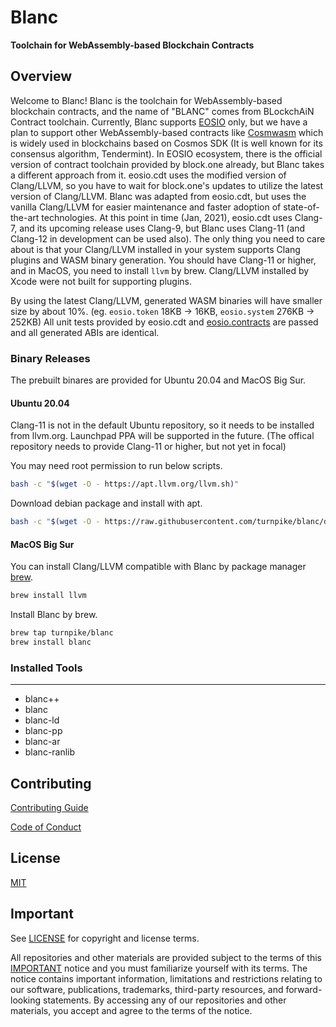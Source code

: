 # Blanc

**Toolchain for WebAssembly-based Blockchain Contracts**

## Overview

Welcome to Blanc!  Blanc is the toolchain for WebAssembly-based blockchain contracts, and the name of "BLANC" comes from BLockchAiN Contract toolchain.  Currently, Blanc supports [EOSIO](https://github.com/EOSIO) only, but we have a plan to support other WebAssembly-based contracts like [Cosmwasm](https://github.com/CosmWasm) which is widely used in blockchains based on Cosmos SDK (It is well known for its consensus algorithm, Tendermint).  In EOSIO ecosystem, there is the official version of contract toolchain provided by block.one already, but Blanc takes a different approach from it.  eosio.cdt uses the modified version of Clang/LLVM, so you have to wait for block.one's updates to utilize the latest version of Clang/LLVM.  Blanc was adapted from eosio.cdt, but uses the vanilla Clang/LLVM for easier maintenance and faster adoption of state-of-the-art technologies.  At this point in time (Jan, 2021), eosio.cdt uses Clang-7, and its upcoming release uses Clang-9, but Blanc uses Clang-11 (and Clang-12 in development can be used also).  The only thing you need to care about is that your Clang/LLVM installed in your system supports Clang plugins and WASM binary generation.  You should have Clang-11 or higher, and in MacOS, you need to install `llvm` by brew.  Clang/LLVM installed by Xcode were not built for supporting plugins.

By using the latest Clang/LLVM, generated WASM binaries will have smaller size by about 10%. (eg. `eosio.token` 18KB &rightarrow; 16KB, `eosio.system` 276KB &rightarrow; 252KB)  All unit tests provided by eosio.cdt and [eosio.contracts](https://github.com/EOSIO/eosio.contracts) are passed and all generated ABIs are identical.


### Binary Releases

The prebuilt binares are provided for Ubuntu 20.04 and MacOS Big Sur.

#### Ubuntu 20.04

Clang-11 is not in the default Ubuntu repository, so it needs to be installed from llvm.org.  Launchpad PPA will be supported in the future. (The offical repository needs to provide Clang-11 or higher, but not yet in focal)

You may need root permission to run below scripts.

```sh
bash -c "$(wget -O - https://apt.llvm.org/llvm.sh)"
```

Download debian package and install with apt.

```sh
bash -c "$(wget -O - https://raw.githubusercontent.com/turnpike/blanc/develop/blanc.sh)"
```

#### MacOS Big Sur

You can install Clang/LLVM compatible with Blanc by package manager [brew](https://brew.sh/).

```sh
brew install llvm
```

Install Blanc by brew.

```sh
brew tap turnpike/blanc
brew install blanc
```

### Installed Tools
---
* blanc++
* blanc
* blanc-ld
* blanc-pp
* blanc-ar
* blanc-ranlib

## Contributing

[Contributing Guide](./CONTRIBUTING.md)

[Code of Conduct](./CONTRIBUTING.md#conduct)

## License

[MIT](./LICENSE)

## Important

See [LICENSE](./LICENSE) for copyright and license terms.

All repositories and other materials are provided subject to the terms of this [IMPORTANT](./IMPORTANT.md) notice and you must familiarize yourself with its terms.  The notice contains important information, limitations and restrictions relating to our software, publications, trademarks, third-party resources, and forward-looking statements.  By accessing any of our repositories and other materials, you accept and agree to the terms of the notice.
